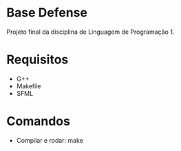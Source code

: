 # Base Defense
Projeto final da disciplina de Linguagem de Programação 1.
# Requisitos
- G++
- Makefile
- SFML
# Comandos
- Compilar e rodar: make
